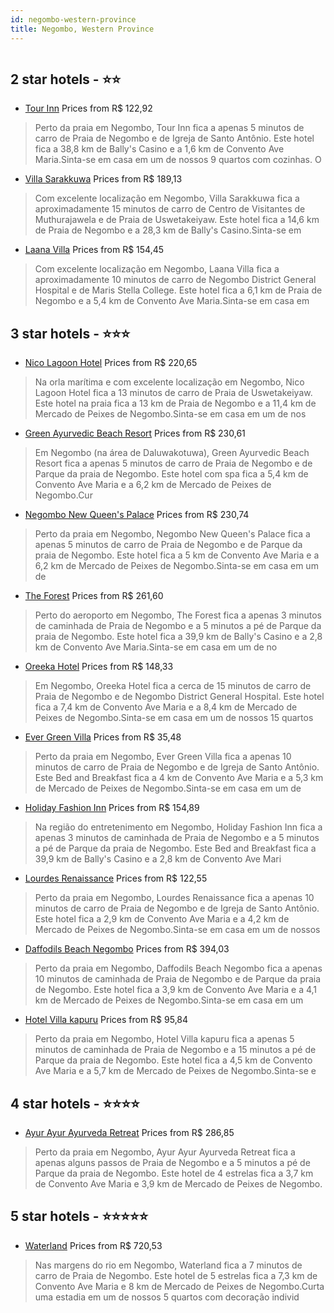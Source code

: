 ```yaml
---
id: negombo-western-province
title: Negombo, Western Province
---
```


<center><img src="https://i.travelapi.com/hotels/16000000/15870000/15862300/15862288/42bbca1e_z.jpg" alt="" /></center>


##  2 star hotels - ⭐️⭐️

-    [Tour Inn](https://us.hurb.com/hotels/negombo/tour-inn-HT-E4GO?cmp=18055) Prices from R$ 122,92
   > Perto da praia em Negombo, Tour Inn fica a apenas 5 minutos de carro de Praia de Negombo e de Igreja de Santo Antônio.  Este hotel fica a 38,8 km de Bally's Casino e a 1,6 km de Convento Ave Maria.Sinta-se em casa em um de nossos 9 quartos com cozinhas. O
-    [Villa Sarakkuwa](https://us.hurb.com/hotels/negombo/villa-sarakkuwa-HT-CDK4?cmp=18055) Prices from R$ 189,13
   > Com excelente localização em Negombo, Villa Sarakkuwa fica a aproximadamente 15 minutos de carro de Centro de Visitantes de Muthurajawela e de Praia de Uswetakeiyaw.  Este hotel fica a 14,6 km de Praia de Negombo e a 28,3 km de Bally's Casino.Sinta-se em 
-    [Laana Villa](https://us.hurb.com/hotels/negombo/laana-villa-HT-I5RV?cmp=18055) Prices from R$ 154,45
   > Com excelente localização em Negombo, Laana Villa fica a aproximadamente 10 minutos de carro de Negombo District General Hospital e de Maris Stella College.  Este hotel fica a 6,1 km de Praia de Negombo e a 5,4 km de Convento Ave Maria.Sinta-se em casa em

##  3 star hotels - ⭐️⭐️⭐️

-    [Nico Lagoon Hotel](https://us.hurb.com/hotels/negombo/nico-lagoon-hotel-HT-BYP3?cmp=18055) Prices from R$ 220,65
   > Na orla marítima e com excelente localização em Negombo, Nico Lagoon Hotel fica a 13 minutos de carro de Praia de Uswetakeiyaw.  Este hotel na praia fica a 13 km de Praia de Negombo e a 11,4 km de Mercado de Peixes de Negombo.Sinta-se em casa em um de nos
-    [Green Ayurvedic Beach Resort](https://us.hurb.com/hotels/negombo/green-ayurvedic-beach-resort-HT-4SZ0?cmp=18055) Prices from R$ 230,61
   > Em Negombo (na área de Daluwakotuwa), Green Ayurvedic Beach Resort fica a apenas 5 minutos de carro de Praia de Negombo e de Parque da praia de Negombo.  Este hotel com spa fica a 5,4 km de Convento Ave Maria e a 6,2 km de Mercado de Peixes de Negombo.Cur
-    [Negombo New Queen's Palace](https://us.hurb.com/hotels/negombo/negombo-new-queen-s-palace-HT-9HFZ?cmp=18055) Prices from R$ 230,74
   > Perto da praia em Negombo, Negombo New Queen's Palace fica a apenas 5 minutos de carro de Praia de Negombo e de Parque da praia de Negombo.  Este hotel fica a 5 km de Convento Ave Maria e a 6,2 km de Mercado de Peixes de Negombo.Sinta-se em casa em um de 
-    [The Forest](https://us.hurb.com/hotels/negombo/the-forest-HT-A1A8?cmp=18055) Prices from R$ 261,60
   > Perto do aeroporto em Negombo, The Forest fica a apenas 3 minutos de caminhada de Praia de Negombo e a 5 minutos a pé de Parque da praia de Negombo.  Este hotel fica a 39,9 km de Bally's Casino e a 2,8 km de Convento Ave Maria.Sinta-se em casa em um de no
-    [Oreeka Hotel](https://us.hurb.com/hotels/negombo/oreeka-hotel-HT-ETUP?cmp=18055) Prices from R$ 148,33
   > Em Negombo, Oreeka Hotel fica a cerca de 15 minutos de carro de Praia de Negombo e de Negombo District General Hospital.  Este hotel fica a 7,4 km de Convento Ave Maria e a 8,4 km de Mercado de Peixes de Negombo.Sinta-se em casa em um de nossos 15 quartos
-    [Ever Green Villa](https://us.hurb.com/hotels/negombo/ever-green-villa-HT-7S9M?cmp=18055) Prices from R$ 35,48
   > Perto da praia em Negombo, Ever Green Villa fica a apenas 10 minutos de carro de Praia de Negombo e de Igreja de Santo Antônio.  Este Bed and Breakfast fica a 4 km de Convento Ave Maria e a 5,3 km de Mercado de Peixes de Negombo.Sinta-se em casa em um de 
-    [Holiday Fashion Inn](https://us.hurb.com/hotels/negombo/holiday-fashion-inn-HT-4CRT?cmp=18055) Prices from R$ 154,89
   > Na região do entretenimento em Negombo, Holiday Fashion Inn fica a apenas 3 minutos de caminhada de Praia de Negombo e a 5 minutos a pé de Parque da praia de Negombo.  Este Bed and Breakfast fica a 39,9 km de Bally's Casino e a 2,8 km de Convento Ave Mari
-    [Lourdes Renaissance](https://us.hurb.com/hotels/negombo/lourdes-renaissance-HT-BU4P?cmp=18055) Prices from R$ 122,55
   > Perto da praia em Negombo, Lourdes Renaissance fica a apenas 10 minutos de carro de Praia de Negombo e de Igreja de Santo Antônio.  Este hotel fica a 2,9 km de Convento Ave Maria e a 4,2 km de Mercado de Peixes de Negombo.Sinta-se em casa em um de nossos 
-    [Daffodils Beach Negombo](https://us.hurb.com/hotels/negombo/daffodils-beach-negombo-HT-M2ZO?cmp=18055) Prices from R$ 394,03
   > Perto da praia em Negombo, Daffodils Beach Negombo fica a apenas 10 minutos de caminhada de Praia de Negombo e de Parque da praia de Negombo.  Este hotel fica a 3,9 km de Convento Ave Maria e a 4,1 km de Mercado de Peixes de Negombo.Sinta-se em casa em um
-    [Hotel Villa kapuru](https://us.hurb.com/hotels/negombo/hotel-villa-kapuru-HT-JAUK?cmp=18055) Prices from R$ 95,84
   > Perto da praia em Negombo, Hotel Villa kapuru fica a apenas 5 minutos de caminhada de Praia de Negombo e a 15 minutos a pé de Parque da praia de Negombo.  Este hotel fica a 4,5 km de Convento Ave Maria e a 5,7 km de Mercado de Peixes de Negombo.Sinta-se e

##  4 star hotels - ⭐️⭐️⭐️⭐️

-    [Ayur Ayur Ayurveda Retreat](https://us.hurb.com/hotels/negombo/ayur-ayur-ayurveda-retreat-HT-TWD7?cmp=18055) Prices from R$ 286,85
   > Perto da praia em Negombo, Ayur Ayur Ayurveda Retreat fica a apenas alguns passos de Praia de Negombo e a 5 minutos a pé de Parque da praia de Negombo.  Este hotel de 4 estrelas fica a 3,7 km de Convento Ave Maria e 3,9 km de Mercado de Peixes de Negombo.

##  5 star hotels - ⭐️⭐️⭐️⭐️⭐️

-    [Waterland](https://us.hurb.com/hotels/negombo/waterland-HT-4BN1?cmp=18055) Prices from R$ 720,53
   > Nas margens do rio em Negombo, Waterland fica a 7 minutos de carro de Praia de Negombo.   Este hotel de 5 estrelas fica a 7,3 km de Convento Ave Maria e 8 km de Mercado de Peixes de Negombo.Curta uma estadia em um de nossos 5 quartos com decoração individ
